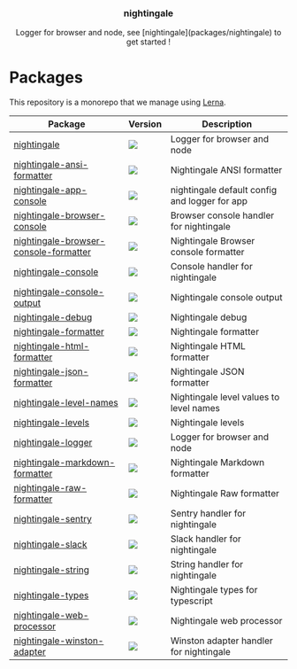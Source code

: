 <h3 align="center">
  nightingale
</h3>

<p align="center">
  Logger for browser and node, see [nightingale](packages/nightingale) to get started !
</p>

<h1>Packages</h1>

This repository is a monorepo that we manage using [Lerna](https://github.com/lerna/lerna).

| Package | Version | Description |
|---------|---------|-------------|
| [nightingale](packages/nightingale) | <a href="https://npmjs.org/package/nightingale"><img src="https://img.shields.io/npm/v/nightingale.svg?style=flat-square"></a>  | Logger for browser and node
| [nightingale-ansi-formatter](packages/nightingale-ansi-formatter) | <a href="https://npmjs.org/package/nightingale-ansi-formatter"><img src="https://img.shields.io/npm/v/nightingale-ansi-formatter.svg?style=flat-square"></a>  | Nightingale ANSI formatter
| [nightingale-app-console](packages/nightingale-app-console) | <a href="https://npmjs.org/package/nightingale-app-console"><img src="https://img.shields.io/npm/v/nightingale-app-console.svg?style=flat-square"></a>  | nightingale default config and logger for app
| [nightingale-browser-console](packages/nightingale-browser-console) | <a href="https://npmjs.org/package/nightingale-browser-console"><img src="https://img.shields.io/npm/v/nightingale-browser-console.svg?style=flat-square"></a>  | Browser console handler for nightingale
| [nightingale-browser-console-formatter](packages/nightingale-browser-console-formatter) | <a href="https://npmjs.org/package/nightingale-browser-console-formatter"><img src="https://img.shields.io/npm/v/nightingale-browser-console-formatter.svg?style=flat-square"></a>  | Nightingale Browser console formatter
| [nightingale-console](packages/nightingale-console) | <a href="https://npmjs.org/package/nightingale-console"><img src="https://img.shields.io/npm/v/nightingale-console.svg?style=flat-square"></a>  | Console handler for nightingale
| [nightingale-console-output](packages/nightingale-console-output) | <a href="https://npmjs.org/package/nightingale-console-output"><img src="https://img.shields.io/npm/v/nightingale-console-output.svg?style=flat-square"></a>  | Nightingale console output
| [nightingale-debug](packages/nightingale-debug) | <a href="https://npmjs.org/package/nightingale-debug"><img src="https://img.shields.io/npm/v/nightingale-debug.svg?style=flat-square"></a>  | Nightingale debug
| [nightingale-formatter](packages/nightingale-formatter) | <a href="https://npmjs.org/package/nightingale-formatter"><img src="https://img.shields.io/npm/v/nightingale-formatter.svg?style=flat-square"></a>  | Nightingale formatter
| [nightingale-html-formatter](packages/nightingale-html-formatter) | <a href="https://npmjs.org/package/nightingale-html-formatter"><img src="https://img.shields.io/npm/v/nightingale-html-formatter.svg?style=flat-square"></a>  | Nightingale HTML formatter
| [nightingale-json-formatter](packages/nightingale-json-formatter) | <a href="https://npmjs.org/package/nightingale-json-formatter"><img src="https://img.shields.io/npm/v/nightingale-json-formatter.svg?style=flat-square"></a>  | Nightingale JSON formatter
| [nightingale-level-names](packages/nightingale-level-names) | <a href="https://npmjs.org/package/nightingale-level-names"><img src="https://img.shields.io/npm/v/nightingale-level-names.svg?style=flat-square"></a>  | Nightingale level values to level names
| [nightingale-levels](packages/nightingale-levels) | <a href="https://npmjs.org/package/nightingale-levels"><img src="https://img.shields.io/npm/v/nightingale-levels.svg?style=flat-square"></a>  | Nightingale levels
| [nightingale-logger](packages/nightingale-logger) | <a href="https://npmjs.org/package/nightingale-logger"><img src="https://img.shields.io/npm/v/nightingale-logger.svg?style=flat-square"></a>  | Logger for browser and node
| [nightingale-markdown-formatter](packages/nightingale-markdown-formatter) | <a href="https://npmjs.org/package/nightingale-markdown-formatter"><img src="https://img.shields.io/npm/v/nightingale-markdown-formatter.svg?style=flat-square"></a>  | Nightingale Markdown formatter
| [nightingale-raw-formatter](packages/nightingale-raw-formatter) | <a href="https://npmjs.org/package/nightingale-raw-formatter"><img src="https://img.shields.io/npm/v/nightingale-raw-formatter.svg?style=flat-square"></a>  | Nightingale Raw formatter
| [nightingale-sentry](packages/nightingale-sentry) | <a href="https://npmjs.org/package/nightingale-sentry"><img src="https://img.shields.io/npm/v/nightingale-sentry.svg?style=flat-square"></a>  | Sentry handler for nightingale
| [nightingale-slack](packages/nightingale-slack) | <a href="https://npmjs.org/package/nightingale-slack"><img src="https://img.shields.io/npm/v/nightingale-slack.svg?style=flat-square"></a>  | Slack handler for nightingale
| [nightingale-string](packages/nightingale-string) | <a href="https://npmjs.org/package/nightingale-string"><img src="https://img.shields.io/npm/v/nightingale-string.svg?style=flat-square"></a>  | String handler for nightingale
| [nightingale-types](packages/nightingale-types) | <a href="https://npmjs.org/package/nightingale-types"><img src="https://img.shields.io/npm/v/nightingale-types.svg?style=flat-square"></a>  | Nightingale types for typescript
| [nightingale-web-processor](packages/nightingale-web-processor) | <a href="https://npmjs.org/package/nightingale-web-processor"><img src="https://img.shields.io/npm/v/nightingale-web-processor.svg?style=flat-square"></a>  | Nightingale web processor
| [nightingale-winston-adapter](packages/nightingale-winston-adapter) | <a href="https://npmjs.org/package/nightingale-winston-adapter"><img src="https://img.shields.io/npm/v/nightingale-winston-adapter.svg?style=flat-square"></a>  | Winston adapter handler for nightingale

